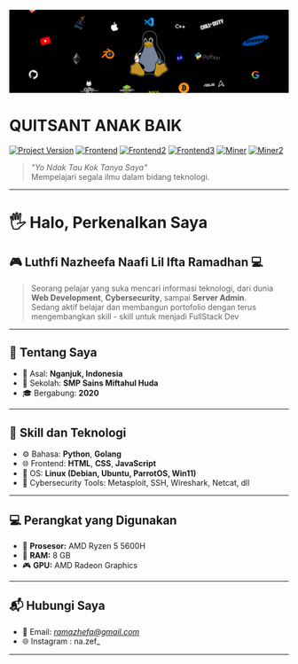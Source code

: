 [![header][header-url]][header-link]

# QUITSANT ANAK BAIK
[![Project Version][version-image]][version-url]
[![Frontend][Frontend-image]][Frontend-url]
[![Frontend2][Frontend-image2]][Frontend-url2]
[![Frontend3][Frontend-image3]][Frontend-url3]
[![Miner][Miner-image]][Miner-url]
[![Miner2][Miner-image2]][Miner-url2]

> *"Yo Ndak Tau Kok Tanya Saya"*  
> Mempelajari segala ilmu dalam bidang teknologi.

---

# 🖐️ Halo, Perkenalkan Saya
## 🎮 **Luthfi Nazheefa Naafi Lil Ifta Ramadhan** 💻

> Seorang pelajar yang suka mencari informasi teknologi, dari dunia **Web Development**, **Cybersecurity**, sampai **Server Admin**.  
> Sedang aktif belajar dan membangun portofolio dengan terus mengembangkan skill - skill untuk menjadi FullStack Dev

---

## 🏫 Tentang Saya

- 📍 Asal: **Nganjuk, Indonesia**
- 🏫 Sekolah: **SMP Sains Miftahul Huda**
- 🎓 Bergabung: **2020**

---

## 🚀 Skill dan Teknologi

- ⚙️ Bahasa: **Python**, **Golang**
- 🌐 Frontend: **HTML**, **CSS**, **JavaScript**
- 🐧 OS: **Linux (Debian, Ubuntu, ParrotOS, Win11)**
- 🔐 Cybersecurity Tools: Metasploit, SSH, Wireshark, Netcat, dll

---

## 💻 Perangkat yang Digunakan

- 🧠 **Prosesor:** AMD Ryzen 5 5600H  
- 🧠 **RAM:** 8 GB  
- 🎮 **GPU:** AMD Radeon Graphics

---

## 📬 Hubungi Saya

- 📧 Email: *ramazhefa@gmail.com*
- 🌐 Instagram : na.zef_

---

<!-- Markdown link & img dfn's -->

[header-url]: Header.png
[header-link]: https://github.com/Quitsant/myStyle.git

[version-image]: https://img.shields.io/badge/Version-1.0.0-brightgreen?style=for-the-badge&logo=appveyor
[version-url]: https://img.shields.io/badge/version-1.0.0-green

[Frontend-image]: https://img.shields.io/badge/Frontend-Html-orange?style=for-the-badge
[Frontend-url]: https://img.shields.io/badge/Frontend-Html-blue?style=for-the-badge

[Frontend-image2]: https://img.shields.io/badge/Frontend-CSS-blue?style=for-the-badge
[Frontend-url2]: https://img.shields.io/badge/Frontend-CSS-blue?style=for-the-badge

[Frontend-image3]: https://img.shields.io/badge/Frontend-JavaScript-yellow?style=for-the-badge
[Frontend-url3]: https://img.shields.io/badge/Frontend-JavaScript-yellow?style=for-the-badge

[Miner-image]: https://img.shields.io/badge/Learn-Python-blue?style=for-the-badge
[Miner-url]: https://img.shields.io/badge/Frontend-JavaScript-yellow?style=for-the-badge

[Miner-image2]: https://img.shields.io/badge/Learn-C++-blue?style=for-the-badge
[Miner-url2]: https://img.shields.io/badge/Frontend-JavaScript-yellow?style=for-the-badge
